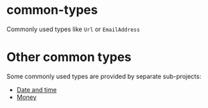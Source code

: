 # common-types
Commonly used types like `Url` or `EmailAddress`

# Other common types
Some commonly used types are provided by separate sub-projects:
 * [Date and time](https://github.com/SpineEventEngine/time)
 * [Money](https://github.com/SpineEventEngine/money)
